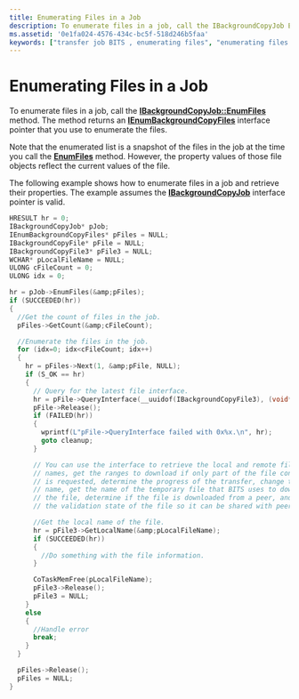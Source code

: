 ```yaml
---
title: Enumerating Files in a Job
description: To enumerate files in a job, call the IBackgroundCopyJob EnumFiles method. The method returns an IEnumBackgroundCopyFiles interface pointer that you use to enumerate the files.
ms.assetid: '0e1fa024-4576-434c-bc5f-518d246b5faa'
keywords: ["transfer job BITS , enumerating files", "enumerating files BITS", "enumerating BITS , files", "file transfer BITS , enumerating"]
---
```


# Enumerating Files in a Job

To enumerate files in a job, call the [**IBackgroundCopyJob::EnumFiles**](ibackgroundcopyjob-enumfiles.md) method. The method returns an [**IEnumBackgroundCopyFiles**](ienumbackgroundcopyfiles.md) interface pointer that you use to enumerate the files.

Note that the enumerated list is a snapshot of the files in the job at the time you call the [**EnumFiles**](ibackgroundcopyjob-enumfiles.md) method. However, the property values of those file objects reflect the current values of the file.

The following example shows how to enumerate files in a job and retrieve their properties. The example assumes the [**IBackgroundCopyJob**](ibackgroundcopyjob.md) interface pointer is valid.


```C++
HRESULT hr = 0;
IBackgroundCopyJob* pJob;
IEnumBackgroundCopyFiles* pFiles = NULL;
IBackgroundCopyFile* pFile = NULL;
IBackgroundCopyFile3* pFile3 = NULL;
WCHAR* pLocalFileName = NULL;
ULONG cFileCount = 0;
ULONG idx = 0;

hr = pJob->EnumFiles(&amp;pFiles);
if (SUCCEEDED(hr))
{
  //Get the count of files in the job. 
  pFiles->GetCount(&amp;cFileCount);

  //Enumerate the files in the job.
  for (idx=0; idx<cFileCount; idx++)
  {
    hr = pFiles->Next(1, &amp;pFile, NULL);
    if (S_OK == hr)
    {
      // Query for the latest file interface.
      hr = pFile->QueryInterface(__uuidof(IBackgroundCopyFile3), (void**)&amp;pFile3);
      pFile->Release();
      if (FAILED(hr))
      {
        wprintf(L"pFile->QueryInterface failed with 0x%x.\n", hr);
        goto cleanup;
      }

      // You can use the interface to retrieve the local and remote file
      // names, get the ranges to download if only part of the file content
      // is requested, determine the progress of the transfer, change the remote file
      // name, get the name of the temporary file that BITS uses to download
      // the file, determine if the file is downloaded from a peer, and set
      // the validation state of the file so it can be shared with peers.

      //Get the local name of the file.
      hr = pFile3->GetLocalName(&amp;pLocalFileName);
      if (SUCCEEDED(hr))
      {
        //Do something with the file information.
      }

      CoTaskMemFree(pLocalFileName); 
      pFile3->Release();
      pFile3 = NULL;
    }
    else
    {
      //Handle error
      break;
    }
  }

  pFiles->Release();
  pFiles = NULL;
}
```



 

 




